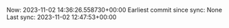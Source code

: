 Now: 2023-11-02 14:36:26.558730+00:00 Earliest commit since sync: None Last sync: 2023-11-02 12:47:53+00:00
